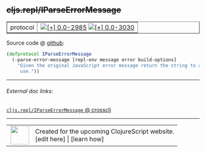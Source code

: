 ## ~~cljs.repl/IParseErrorMessage~~



 <table border="1">
<tr>
<td>protocol</td>
<td><a href="https://github.com/cljsinfo/cljs-api-docs/tree/0.0-2985"><img valign="middle" alt="[+] 0.0-2985" title="Added in 0.0-2985" src="https://img.shields.io/badge/+-0.0--2985-lightgrey.svg"></a> <a href="https://github.com/cljsinfo/cljs-api-docs/tree/0.0-3030"><img valign="middle" alt="[×] 0.0-3030" title="Removed in 0.0-3030" src="https://img.shields.io/badge/×-0.0--3030-red.svg"></a> </td>
</tr>
</table>









Source code @ [github]():

```clj
(defprotocol IParseErrorMessage
  (-parse-error-message [repl-env message error build-options]
    "Given the original JavaScript error message return the string to actually
     use."))
```

<!--
Repo - tag - source tree - lines:

 <pre>

</pre>

-->

---



###### External doc links:

[`cljs.repl/IParseErrorMessage` @ crossclj](http://crossclj.info/fun/cljs.repl/IParseErrorMessage.html)<br>

---

 <table>
<tr><td>
<img valign="middle" align="right" width="48px" src="http://i.imgur.com/Hi20huC.png">
</td><td>
Created for the upcoming ClojureScript website.<br>
[edit here] | [learn how]
</td></tr></table>

[edit here]:https://github.com/cljsinfo/cljs-api-docs/blob/master/cljsdoc/cljs.repl/IParseErrorMessage.cljsdoc
[learn how]:https://github.com/cljsinfo/cljs-api-docs/wiki/cljsdoc-files

<!--

This information was too distracting to show to readers, but I'll leave it
commented here since it is helpful to:

- pretty-print the data used to generate this document
- and show how to retrieve that data



The API data for this symbol:

```clj
{:ns "cljs.repl",
 :name "IParseErrorMessage",
 :history [["+" "0.0-2985"] ["-" "0.0-3030"]],
 :type "protocol",
 :full-name-encode "cljs.repl/IParseErrorMessage",
 :source {:code "(defprotocol IParseErrorMessage\n  (-parse-error-message [repl-env message error build-options]\n    \"Given the original JavaScript error message return the string to actually\n     use.\"))",
          :title "Source code",
          :repo "clojurescript",
          :tag "r2985",
          :filename "src/clj/cljs/repl.clj",
          :lines [112 115]},
 :methods [{:name "-parse-error-message",
            :signature ["[repl-env message error build-options]"],
            :docstring "Given the original JavaScript error message return the string to actually\n     use."}],
 :full-name "cljs.repl/IParseErrorMessage",
 :removed {:in "0.0-3030", :last-seen "0.0-2985"}}

```

Retrieve the API data for this symbol:

```clj
;; from Clojure REPL
(require '[clojure.edn :as edn])
(-> (slurp "https://raw.githubusercontent.com/cljsinfo/cljs-api-docs/catalog/cljs-api.edn")
    (edn/read-string)
    (get-in [:symbols "cljs.repl/IParseErrorMessage"]))
```

-->
